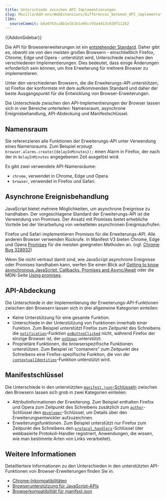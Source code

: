 ```yaml
---
title: Unterschiede zwischen API-Implementierungen
slug: Mozilla/Add-ons/WebExtensions/Differences_between_API_implementations
l10n:
  sourceCommit: b8a0743ca8b1e1b1b1a95cc93a4413c020f11262
---
```


{{AddonSidebar}}

Die API für Browsererweiterungen ist ein [entstehender Standard](https://browserext.github.io/browserext/). Daher gibt es, obwohl sie von den meisten großen Browsern - einschließlich Firefox, Chrome, Edge und Opera - unterstützt wird, Unterschiede zwischen den verschiedenen Implementierungen. Dies bedeutet, dass einige Änderungen erforderlich sein können, um Ihre Erweiterung für mehrere Browser zu implementieren.

Unter den verschiedenen Browsern, die die Erweiterungs-API unterstützen, ist Firefox der konformste mit dem aufkommenden Standard und daher der beste Ausgangspunkt für die Entwicklung von Browser-Erweiterungen.

Die Unterschiede zwischen den API-Implementierungen der Browser lassen sich in vier Bereiche unterteilen: Namensraum, asynchrone Ereignisbehandlung, API-Abdeckung und Manifestschlüssel.

## Namensraum

Sie referenzieren alle Funktionen der Erweiterungs-API unter Verwendung eines Namensraums. Zum Beispiel erzeugt `browser.alarms.create({delayInMinutes});` einen Alarm in Firefox, der nach der in `delayInMinutes` angegebenen Zeit ausgelöst wird.

Es gibt zwei verwendete API-Namensräume:

- `chrome`, verwendet in Chrome, Edge und Opera.
- `browser`, verwendet in Firefox und Safari.

## Asynchrone Ereignisbehandlung

JavaScript bietet mehrere Möglichkeiten, um asynchrone Ereignisse zu handhaben. Der vorgeschlagene Standard der Erweiterungs-API ist die Verwendung von Promises. Der Ansatz mit Promises bietet erhebliche Vorteile bei der Verarbeitung von verketteten asynchronen Ereignisaufrufen.

Firefox und Safari implementieren Promises für die Erweiterungs-API. Alle anderen Browser verwenden Rückrufe. In Manifest V3 bieten Chrome, Edge und Opera [Promises](https://developer.chrome.com/docs/extensions/develop/migrate#promises) für die meisten geeigneten Methoden an. (vgl. [Chrome Bug 328932](https://crbug.com/328932))

Wenn Sie nicht vertraut damit sind, wie JavaScript asynchrone Ereignisse oder Promises handhaben kann, werfen Sie einen Blick auf [Getting to know asynchronous JavaScript: Callbacks, Promises and Async/Await](https://medium.com/codebuddies/getting-to-know-asynchronous-javascript-callbacks-promises-and-async-await-17e0673281ee) oder die MDN-Seite [Using promises](/de/docs/Web/JavaScript/Guide/Using_promises).

## API-Abdeckung

Die Unterschiede in der Implementierung der Erweiterungs-API-Funktionen zwischen den Browsern lassen sich in drei allgemeine Kategorien einteilen:

- Keine Unterstützung für eine gesamte Funktion.
- Unterschiede in der Unterstützung von Funktionen innerhalb einer Funktion. Zum Beispiel unterstützt Firefox zum Zeitpunkt des Schreibens die [`notification`](/de/docs/Mozilla/Add-ons/WebExtensions/API/notifications)-Funktion [`onButtonClicked`](/de/docs/Mozilla/Add-ons/WebExtensions/API/notifications/onButtonClicked) nicht, während Firefox der einzige Browser ist, der [`onShown`](/de/docs/Mozilla/Add-ons/WebExtensions/API/notifications/onShown) unterstützt.
- Proprietäre Funktionen, die browserspezifische Funktionen unterstützen. Zum Beispiel ist "containers" zum Zeitpunkt des Schreibens eine Firefox-spezifische Funktion, die von der [`contextualIdentities`](/de/docs/Mozilla/Add-ons/WebExtensions/API/contextualIdentities)-Funktion unterstützt wird.

## Manifestschlüssel

Die Unterschiede in den unterstützten [`manifest.json`-Schlüsseln](/de/docs/Mozilla/Add-ons/WebExtensions/manifest.json) zwischen den Browsern lassen sich grob in zwei Kategorien einteilen:

- Attributinformationen der Erweiterung. Zum Beispiel enthalten Firefox und Opera zum Zeitpunkt des Schreibens zusätzlich zum [`author`](/de/docs/Mozilla/Add-ons/WebExtensions/manifest.json/author)-Schlüssel den [`developer`](/de/docs/Mozilla/Add-ons/WebExtensions/manifest.json/developer)-Schlüssel, um Details über den Erweiterungsentwickler aufzuzeichnen.
- Erweiterungsfunktionen. Zum Beispiel unterstützt nur Firefox zum Zeitpunkt des Schreibens den [`protocol_handlers`](/de/docs/Mozilla/Add-ons/WebExtensions/manifest.json/protocol_handlers)-Schlüssel (der webbasierte Protokoll-Handler registriert, Anwendungen, die wissen, wie man bestimmte Arten von Links verarbeitet).

## Weitere Informationen

Detailliertere Informationen zu den Unterschieden in den unterstützten API-Funktionen von Browser-Erweiterungen finden Sie in:

- [Chrome-Inkompatibilitäten](/de/docs/Mozilla/Add-ons/WebExtensions/Chrome_incompatibilities)
- [Browserunterstützung für JavaScript-APIs](/de/docs/Mozilla/Add-ons/WebExtensions/Browser_support_for_JavaScript_APIs)
- [Browserkompatibilität für manifest.json](/de/docs/Mozilla/Add-ons/WebExtensions/Browser_compatibility_for_manifest.json)

